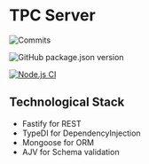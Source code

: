 # TPC Server

![Commits](https://img.shields.io/github/commit-activity/m/rfleuryleveso/tpc-server)

![GitHub package.json version](https://img.shields.io/github/package-json/v/rfleuryleveso/tpc-server)

[![Node.js CI](https://github.com/rfleuryleveso/tpc-server/actions/workflows/nodejs.yml/badge.svg)](https://github.com/rfleuryleveso/tpc-server/actions/workflows/nodejs.yml)

## Technological Stack
- Fastify for REST
- TypeDI for DependencyInjection
- Mongoose for ORM
- AJV for Schema validation
